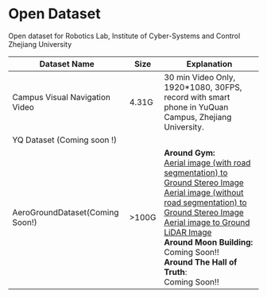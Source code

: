 # Open Dataset
Open dataset for Robotics Lab, Institute of Cyber-Systems and Control Zhejiang University



| Dataset Name                    | Size  | Explanation                                                  |
| ------------------------------- | ----- | ------------------------------------------------------------ |
| Campus Visual Navigation Video  | 4.31G | 30 min Video Only, 1920*1080, 30FPS, record with smart phone in YuQuan Campus, Zhejiang University. |
| YQ Dataset (Coming soon !)      |       |                                                              |
| AeroGroundDataset(Coming Soon!) | >100G | **Around Gym:**<br />[Aerial image (with road segmentation) to Ground Stereo Image](https://v2.fangcloud.com/share/460f7c54eebb3f6cdaa567bc5a)<br />[Aerial image (without road segmentation) to Ground Stereo Image](https://v2.fangcloud.com/share/083dc24a4070a2b1f6bdf665a7)<br />[Aerial image to Ground LiDAR Image](https://v2.fangcloud.com/share/c89d241daa7b1f4159551aa8fd)<br />**Around Moon Building:**<br />Coming Soon!!<br />**Around The Hall of Truth**:<br />Coming Soon!! |
